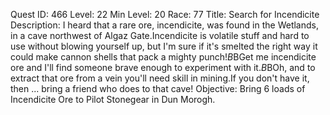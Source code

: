 Quest ID: 466
Level: 22
Min Level: 20
Race: 77
Title: Search for Incendicite
Description: I heard that a rare ore, incendicite, was found in the Wetlands, in a cave northwest of Algaz Gate.Incendicite is volatile stuff and hard to use without blowing yourself up, but I'm sure if it's smelted the right way it could make cannon shells that pack a mighty punch!$B$BGet me incendicite ore and I'll find someone brave enough to experiment with it.$B$BOh, and to extract that ore from a vein you'll need skill in mining.If you don't have it, then ... bring a friend who does to that cave!
Objective: Bring 6 loads of Incendicite Ore to Pilot Stonegear in Dun Morogh.
